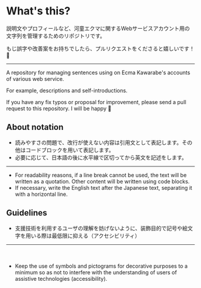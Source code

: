 # What's this?

説明文やプロフィールなど、河童エクマに関するWebサービスアカウント用の文字列を管理するためのリポジトリです。

もじ誤字や改善案をお持ちでしたら、プルリクエストをくださると嬉しいです！🥒

---

A repository for managing sentences using on Ecma Kawarabe's accounts of various web service.

For example, descriptions and self-introductions.

If you have any fix typos or proposal for improvement, please send a pull request to this repository. I will be happy 🥒

## About notation

- 読みやすさの問題で、改行が使えない内容は引用文として表記します。その他はコードブロックを用いて表記します。
- 必要に応じて、日本語の後に水平線で区切ってから英文を記述をします。

---

- For readability reasons, if a line break cannot be used, the text will be written as a quotation. Other content will be written using code blocks.
- If necessary, write the English text after the Japanese text, separating it with a horizontal line.

## Guidelines

- 支援技術を利用するユーザの理解を妨げないように、装飾目的で記号や絵文字を用いる際は最低限に抑える（アクセシビリティ）

---
　
- Keep the use of symbols and pictograms for decorative purposes to a minimum so as not to interfere with the understanding of users of assistive technologies (accessibility).